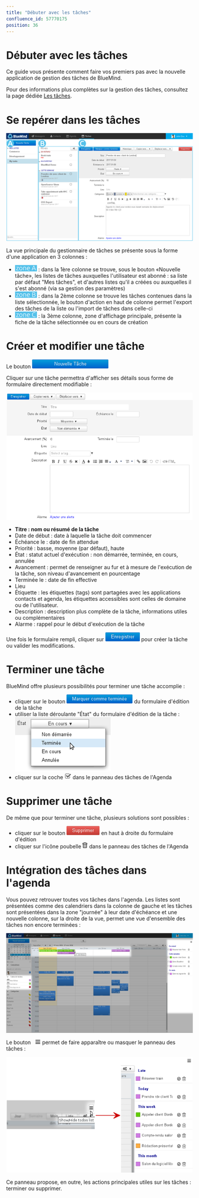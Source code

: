 ```yaml
---
title: "Débuter avec les tâches"
confluence_id: 57770175
position: 36
---
```

# Débuter avec les tâches


Ce guide vous présente comment faire vos premiers pas avec la nouvelle application de gestion des tâches de BlueMind.

Pour des informations plus complètes sur la gestion des tâches, consultez la page dédiée [Les tâches](/Guide_de_l_utilisateur/Les_tâches/).


# Se repérer dans les tâches

![](../attachments/57770612/57770649.png)

La vue principale du gestionnaire de tâches se présente sous la forme d'une application en 3 colonnes :

-  ![](../attachments/57769989/69896475.png) : dans la 1ère colonne se trouve, sous le bouton «Nouvelle tâche», les listes de tâches auxquelles l'utilisateur est abonné : sa liste par défaut "Mes tâches", et d'autres listes qu'il a créées ou auxquelles il s'est abonné (via sa gestion des paramètres)
- ![](../attachments/57769989/69896474.png) : dans la 2ème colonne se trouve les tâches contenues dans la liste sélectionnée, le bouton d'action en haut de colonne permet l'export des tâches de la liste ou l'import de tâches dans celle-ci
- ![](../attachments/57769989/69896473.png) : la 3ème colonne, zone d'affichage principale, présente la fiche de la tâche sélectionnée ou en cours de création


# Créer et modifier une tâche

Le bouton ![](../attachments/20054382/20054368.png)

Cliquer sur une tâche permettra d'afficher ses détails sous forme de formulaire directement modifiable :

![](../attachments/57770612/57770643.png)

- **Titre : nom ou résumé de la tâche**
- Date de début : date à laquelle la tâche doit commencer
- Échéance le : date de fin attendue
- Priorité : basse, moyenne (par défaut), haute
- État : statut actuel d'exécution : non démarrée, terminée, en cours, annulée
- Avancement : permet de renseigner au fur et à mesure de l'exécution de la tâche, son niveau d'avancement en pourcentage
- Terminée le : date de fin effective
- Lieu
- Étiquette : les étiquettes (tags) sont partagées avec les applications contacts et agenda, les étiquettes accessibles sont celles de domaine ou de l'utilisateur.
- Description : description plus complète de la tâche, informations utiles ou complémentaires
- Alarme : rappel pour le début d'exécution de la tâche


Une fois le formulaire rempli, cliquer sur ![](../attachments/57770612/57770619.png) pour créer la tâche ou valider les modifications.

# Terminer une tâche

BlueMind offre plusieurs possibilités pour terminer une tâche accomplie :

- cliquer sur le bouton ![](../attachments/57770612/57770617.png) du formulaire d'édition de la tâche
- utiliser la liste déroulante "État" du formulaire d'édition de la tâche : ![](../attachments/57770612/57770616.png)
- cliquer sur la coche ![](../attachments/25051180/25051216.png) dans le panneau des tâches de l'Agenda


# Supprimer une tâche

De même que pour terminer une tâche, plusieurs solutions sont possibles :

- cliquer sur le bouton ![](../attachments/57770612/57770625.png) en haut à droite du formulaire d'édition
- cliquer sur l'icône poubelle ![](../attachments/57770175/57770176.png) dans le panneau des tâches de l'Agenda


# Intégration des tâches dans l'agenda

Vous pouvez retrouver toutes vos tâches dans l'agenda. Les listes sont présentées comme des calendriers dans la colonne de gauche et les tâches sont présentées dans la zone "journée" à leur date d'échéance et une nouvelle colonne, sur la droite de la vue, permet une vue d'ensemble des tâches non encore terminées :

![](../attachments/57770612/57770637.png)

Le bouton   ![](../attachments/57770612/57770623.png) permet de faire apparaître ou masquer le panneau des tâches :

![](../attachments/57770612/57770621.png)

Ce panneau propose, en outre, les actions principales utiles sur les tâches : terminer ou supprimer.


